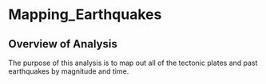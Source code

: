 # Mapping_Earthquakes

## Overview of Analysis 

The purpose of this analysis is to map out all of the tectonic plates and past earthquakes by magnitude and time. 